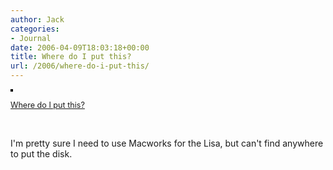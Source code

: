 ```yaml
---
author: Jack
categories:
- Journal
date: 2006-04-09T18:03:18+00:00
title: Where do I put this?
url: /2006/where-do-i-put-this/
---
```


[<img src="http://static.flickr.com/36/125984578_db2d5f1900_m.jpg" alt="" style="border: solid 2px #000000;" />][1] </p> 

<span style="font-size: 0.9em; margin-top: 0px;"><a href="http://www.flickr.com/photos/jbaty/125984578/">Where do I put this?</a></p> 

<p>
  </span>
</p>

<p>
  <br clear="all" />
</p>

<p>
  I'm pretty sure I need to use Macworks for the Lisa, but can't find anywhere to put the disk.
</p>

 [1]: http://www.flickr.com/photos/jbaty/125984578/ "photo sharing"